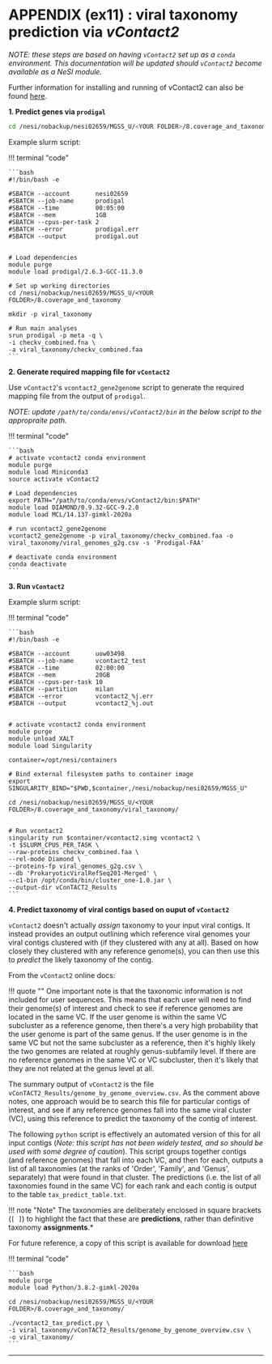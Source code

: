 # APPENDIX (ex11) : viral taxonomy prediction via *vContact2*

*NOTE: these steps are based on having `vContact2` set up as a `conda` environment. This documentation will be updated should `vContact2` become available as a NeSI module.*

Further information for installing and running of vContact2 can also be found [here](https://bitbucket.org/MAVERICLab/vcontact2/src/master/).

**1. Predict genes via `prodigal`**

```bash
cd /nesi/nobackup/nesi02659/MGSS_U/<YOUR FOLDER>/8.coverage_and_taxonomy
```

Example slurm script:

!!! terminal "code"

    ```bash
    #!/bin/bash -e

    #SBATCH --account       nesi02659
    #SBATCH --job-name      prodigal
    #SBATCH --time          00:05:00
    #SBATCH --mem           1GB
    #SBATCH --cpus-per-task 2
    #SBATCH --error         prodigal.err
    #SBATCH --output        prodigal.out


    # Load dependencies
    module purge
    module load prodigal/2.6.3-GCC-11.3.0

    # Set up working directories
    cd /nesi/nobackup/nesi02659/MGSS_U/<YOUR FOLDER>/8.coverage_and_taxonomy

    mkdir -p viral_taxonomy

    # Run main analyses 
    srun prodigal -p meta -q \
    -i checkv_combined.fna \
    -a viral_taxonomy/checkv_combined.faa 
    ```

**2. Generate required mapping file for `vContact2`**

Use `vContact2`'s `vcontact2_gene2genome` script to generate the required mapping file from the output of `prodigal`.

*NOTE: update `/path/to/conda/envs/vContact2/bin` in the below script to the appropraite path.*

!!! terminal "code"

    ```bash
    # activate vcontact2 conda environment
    module purge
    module load Miniconda3
    source activate vContact2

    # Load dependencies
    export PATH="/path/to/conda/envs/vContact2/bin:$PATH"
    module load DIAMOND/0.9.32-GCC-9.2.0
    module load MCL/14.137-gimkl-2020a

    # run vcontact2_gene2genome
    vcontact2_gene2genome -p viral_taxonomy/checkv_combined.faa -o viral_taxonomy/viral_genomes_g2g.csv -s 'Prodigal-FAA'

    # deactivate conda environment
    conda deactivate
    ```

**3. Run `vContact2`**

Example slurm script:

!!! terminal "code"

    ```bash
    #!/bin/bash -e
    
    #SBATCH --account       uow03498
    #SBATCH --job-name      vcontact2_test
    #SBATCH --time          02:00:00
    #SBATCH --mem           20GB
    #SBATCH --cpus-per-task 10
    #SBATCH --partition     milan
    #SBATCH --error         vcontact2_%j.err
    #SBATCH --output        vcontact2_%j.out
    
    
    # activate vcontact2 conda environment
    module purge
    module unload XALT
    module load Singularity
    
    container=/opt/nesi/containers
    
    # Bind external filesystem paths to container image
    export SINGULARITY_BIND="$PWD,$container,/nesi/nobackup/nesi02659/MGSS_U"
    
    cd /nesi/nobackup/nesi02659/MGSS_U/<YOUR FOLDER>/8.coverage_and_taxonomy/viral_taxonomy/
    
    
    # Run vcontact2
    singularity run $container/vcontact2.simg vcontact2 \
    -t $SLURM_CPUS_PER_TASK \
    --raw-proteins checkv_combined.faa \
    --rel-mode Diamond \
    --proteins-fp viral_genomes_g2g.csv \
    --db 'ProkaryoticViralRefSeq201-Merged' \
    --c1-bin /opt/conda/bin/cluster_one-1.0.jar \
    --output-dir vConTACT2_Results
    ```

**4. Predict taxonomy of viral contigs based on ouput of `vContact2`**

`vContact2` doesn't actually *assign* taxonomy to your input viral contigs. It instead provides an output outlining which reference viral genomes your viral contigs clustered with (if they clustered with any at all). Based on how closely they clustered with any reference genome(s), you can then use this to *predict* the likely taxonomy of the contig. 

From the `vContact2` online docs:

!!! quote ""
    One important note is that the taxonomic information is not included for user sequences. This means that each user will need to find their genome(s) of interest and check to see if reference genomes are located in the same VC. If the user genome is within the same VC subcluster as a reference genome, then there's a very high probability that the user genome is part of the same genus. If the user genome is in the same VC but not the same subcluster as a reference, then it's highly likely the two genomes are related at roughly genus-subfamily level. If there are no reference genomes in the same VC or VC subcluster, then it's likely that they are not related at the genus level at all.

The summary output of `vContact2` is the file `vConTACT2_Results/genome_by_genome_overview.csv`. As the comment above notes, one approach would be to search this file for particular contigs of interest, and see if any reference genomes fall into the same viral cluster (VC), using this reference to predict the taxonomy of the contig of interest.

The following `python` script is effectively an automated version of this for all input contigs (*Note: this script has not been widely tested, and so should be used with some degree of caution*). This script groups together contigs (and reference genomes) that fall into each VC, and then for each, outputs a list of all taxonomies (at the ranks of 'Order', 'Family', and 'Genus', separately) that were found in that cluster. The predictions (i.e. the list of all taxonomies found in the same VC) for each rank and each contig is output to the table `tax_predict_table.txt`. 

!!! note "Note"
    The taxonomies are deliberately enclosed in square brackets (`[ ]`) to highlight the fact that these are **predictions**, rather than definitive taxonomy **assignments**.*

For future reference, a copy of this script is available for download [here](https://github.com/GenomicsAotearoa/metagenomics_summer_school/blob/master/materials/scripts/vcontact2_tax_predict.py)

!!! terminal "code"

    ```bash
    module purge
    module load Python/3.8.2-gimkl-2020a
    
    cd /nesi/nobackup/nesi02659/MGSS_U/<YOUR FOLDER>/8.coverage_and_taxonomy/
    
    ./vcontact2_tax_predict.py \
    -i viral_taxonomy/vConTACT2_Results/genome_by_genome_overview.csv \
    -o viral_taxonomy/
    ```

---
